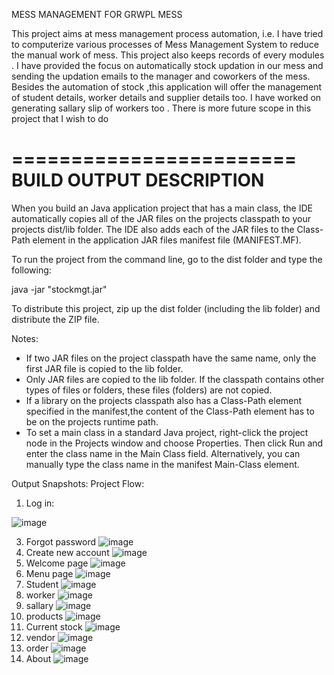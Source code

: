 MESS MANAGEMENT FOR GRWPL MESS

This project aims at mess management process automation, i.e. I have tried to computerize various processes of Mess Management System to reduce the manual work of mess. This project also keeps records of every modules .
I have provided the focus on automatically stock updation in our mess and sending the updation emails to the manager and coworkers of the mess.
Besides the automation of stock ,this application will offer the management of student details, worker details and supplier details too. I have worked on generating sallary slip of workers too . There is more future scope in this project that I wish to do 

========================
BUILD OUTPUT DESCRIPTION
========================

When you build an Java application project that has a main class, the IDE
automatically copies all of the JAR
files on the projects classpath to your projects dist/lib folder. The IDE
also adds each of the JAR files to the Class-Path element in the application
JAR files manifest file (MANIFEST.MF).

To run the project from the command line, go to the dist folder and
type the following:

java -jar "stockmgt.jar" 

To distribute this project, zip up the dist folder (including the lib folder)
and distribute the ZIP file.

Notes:

* If two JAR files on the project classpath have the same name, only the first
JAR file is copied to the lib folder.
* Only JAR files are copied to the lib folder.
If the classpath contains other types of files or folders, these files (folders)
are not copied.
* If a library on the projects classpath also has a Class-Path element
specified in the manifest,the content of the Class-Path element has to be on
the projects runtime path.
* To set a main class in a standard Java project, right-click the project node
in the Projects window and choose Properties. Then click Run and enter the
class name in the Main Class field. Alternatively, you can manually type the
class name in the manifest Main-Class element.

Output Snapshots:
Project Flow: ​
1) Log in:​

![image](https://github.com/niveditavb05/Digital-mess-management-GRWPL/assets/68593325/1cfba19f-9560-4cbf-aa7a-4122be2b101a)


3) Forgot  password​
![image](https://github.com/niveditavb05/Digital-mess-management-GRWPL/assets/68593325/14d076dc-987e-4b5b-871b-ff206c76cf93)
4) Create new account​
![image](https://github.com/niveditavb05/Digital-mess-management-GRWPL/assets/68593325/8aae441a-6867-4ff5-af00-cbf162ee3047)
5) Welcome page​
![image](https://github.com/niveditavb05/Digital-mess-management-GRWPL/assets/68593325/7362bb85-b40e-451f-922d-c1954f8ce8b1)
6) Menu page​
![image](https://github.com/niveditavb05/Digital-mess-management-GRWPL/assets/68593325/fb17a6d5-309e-46e7-8b98-a6813fd69b74)
7) Student​
![image](https://github.com/niveditavb05/Digital-mess-management-GRWPL/assets/68593325/85dfba84-3bd2-418d-983d-bfb2207b2db1)
8) worker​
![image](https://github.com/niveditavb05/Digital-mess-management-GRWPL/assets/68593325/d7bc827b-c170-4346-b793-32eaa43b32a3)
9) sallary​
![image](https://github.com/niveditavb05/Digital-mess-management-GRWPL/assets/68593325/c3ec4fcc-903d-424a-8cc6-e1ca3bb49693)
10) products​
![image](https://github.com/niveditavb05/Digital-mess-management-GRWPL/assets/68593325/e54dfea4-106e-44b0-8e3f-2ccd1759a9ef)
11) Current stock​
![image](https://github.com/niveditavb05/Digital-mess-management-GRWPL/assets/68593325/d85e5fa5-a03f-4db3-a8d5-71d32e83b057)
12) vendor​
![image](https://github.com/niveditavb05/Digital-mess-management-GRWPL/assets/68593325/360b1bb2-752c-451f-b0e4-863ee6073125)
13) order​
![image](https://github.com/niveditavb05/Digital-mess-management-GRWPL/assets/68593325/ebdde68b-a6a1-43cc-b3a9-c4d7460be4be)
14) About​
![image](https://github.com/niveditavb05/Digital-mess-management-GRWPL/assets/68593325/39b8db2e-98dd-4683-b8c6-195e51ef503f)
